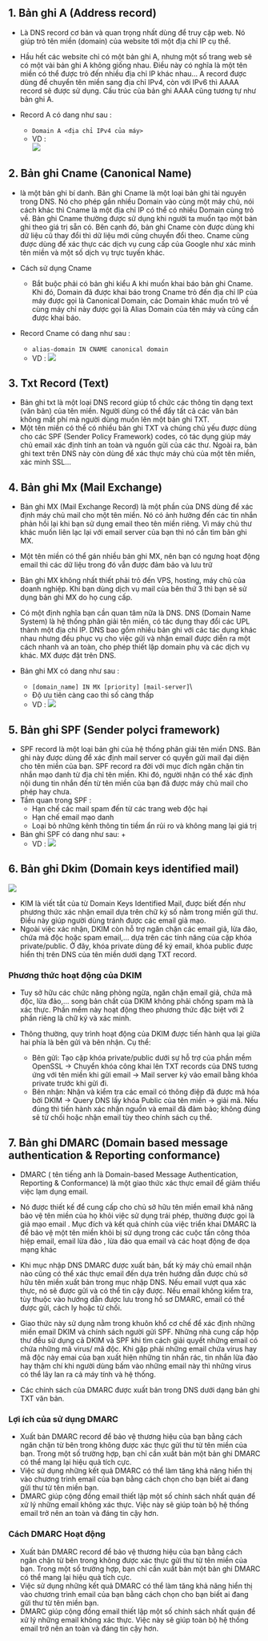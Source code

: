 ## 1. Bản ghi A (Address record)
- Là DNS record cơ bản và quan trọng nhất dùng để truy cập web. Nó giúp trỏ tên miền (domain) của website tới một địa chỉ IP cụ thể.

- Hầu hết các website chỉ có một bản ghi A, nhưng một số trang web sẽ có một vài bản ghi A không giống nhau. Điều này có nghĩa là một tên miền có thể được trỏ đến nhiều địa chỉ IP khác nhau… A record được dùng để chuyển tên miền sang địa chỉ IPv4, còn với IPv6 thì AAAA record sẽ được sử dụng. Cấu trúc của bản ghi AAAA cũng tương tự như bản ghi A.

- Record A có dang như sau :
    + `Domain A <địa chỉ IPv4 của máy>`
    + VD :  
            <img src="img/banghiA.png">

## 2. Bản ghi Cname (Canonical Name)
- là một bản ghi bí danh. Bản ghi Cname là một loại bản ghi tài nguyên trong DNS. Nó cho phép gắn nhiều Domain vào cùng một máy chủ, nói cách khác thì Cname là một địa chỉ IP có thể có nhiều Domain cùng trỏ về. Bản ghi Cname thường được sử dụng khi người ta muốn tạo một bản ghi theo giá trị sẵn có. Bên cạnh đó, bản ghi Cname còn được dùng khi dữ liệu cũ thay đổi thì dữ liệu mới cũng chuyển đổi theo. Cname cũng được dùng để xác thực các dịch vụ cung cấp của Google như xác minh tên miền và một số dịch vụ trực tuyến khác.

- Cách sử dụng Cname
    + Bắt buộc phải có bản ghi kiểu A khi muốn khai báo bản ghi Cname. Khi đó, Domain đã được khai báo trong Cname trỏ đến địa chỉ IP của máy được gọi là Canonical Domain, các Domain khác muốn trỏ về cùng máy chỉ này được gọi là Alias Domain của tên máy và cũng cần được khai báo.

- Record Cname có dang như sau :
    + `alias-domain IN CNAME canonical domain`
    + VD :
        <img src="img/banghicname.png">
    


## 3. Txt Record (Text)

- Bản ghi txt là một loại DNS record giúp tổ chức các thông tin dạng text (văn bản) của tên miền. Người dùng có thể đẩy tất cả các văn bản không mất phí mà người dùng muốn lên một bản ghi TXT.
- Một tên miền có thể có nhiều bản ghi TXT và chúng chủ yếu được dùng cho các SPF (Sender Policy Framework) codes, có tác dụng giúp máy chủ email xác định tính an toàn và nguồn gửi của các thư. Ngoài ra, bản ghi text trên DNS này còn dùng để xác thực máy chủ của một tên miền, xác minh SSL...

## 4. Bản ghi Mx (Mail Exchange)
- Bản ghi MX (Mail Exchange Record) là một phần của DNS dùng để xác định máy chủ mail cho một tên miền. Nó có ảnh hưởng đến các tin nhắn phản hồi lại khi bạn sử dụng email theo tên miền riêng. Vì máy chủ thư khác muốn liên lạc lại với email server của bạn thì nó cần tìm bản ghi MX. 

- Một tên miền có thể gán nhiều bản ghi MX, nên bạn có ngưng hoạt động email thì các dữ liệu trong đó vẫn được đảm bảo và lưu trữ 

- Bản ghi MX không nhất thiết phải trỏ đến VPS, hosting, máy chủ của doanh nghiệp. Khi bạn dùng dịch vụ mail của bên thứ 3 thì bạn sẽ sử dụng bản ghi MX do họ cung cấp. 

- Có một định nghĩa bạn cần quan tâm nữa là DNS. DNS (Domain Name System) là hệ thống phân giải tên miền, có tác dụng thay đổi các UPL thành một địa chỉ IP. DNS bao gồm nhiều bản ghi với các tác dụng khác nhau nhưng đều phục vụ cho việc gửi và nhận email được diễn ra một cách nhanh và an toàn, cho phép thiết lập domain phụ và các dịch vụ khác. MX được đặt trên DNS.

- Bản ghi MX có dang như sau :
    + `[domain_name] IN MX [priority] [mail-server]`\
    + Độ ưu tiên càng cao thì số càng thấp
    + VD : 
        <img src="img/banghimx.png">

## 5. Bản ghi SPF (Sender polyci framework)
- SPF record là một loại bản ghi của hệ thống phân giải tên miền DNS. Bản ghi này được dùng để xác định mail server có quyền gửi mail đại diện cho tên miền của bạn. SPF record ra đời với mục đích ngăn chặn tin nhắn mạo danh từ địa chỉ tên miền. Khi đó, người nhận có thể xác định nội dung tin nhắn đến từ tên miền của bạn đã được máy chủ mail cho phép hay chưa.
- Tầm quan trong SPF : 
    + Hạn chế các mail spam đến từ các trang web độc hại
    + Hạn chế email mạo danh
    + Loại bỏ những kênh thông tin tiềm ẩn rủi ro và không mang lại giá trị
- Bản ghi SPF có dang như sau:
    + 
    + VD : 
        <img src="img/banghispf.png">

## 6. Bản ghi Dkim (Domain keys identified mail)
<img src="img/dkim1.png">

- KIM là viết tắt của từ Domain Keys Identified Mail, được biết đến như phương thức xác nhận email dựa trên chữ ký số nằm trong miền gửi thư. Điều này giúp người dùng tránh được các email giả mạo. 
- Ngoài việc xác nhận, DKIM còn hỗ trợ ngăn chặn các email giả, lừa đảo, chứa mã độc hoặc spam email,… dựa trên các tính năng của cặp khóa private/public. Ở đây, khóa private dùng để ký email, khóa public được hiển thị trên DNS của tên miền dưới dạng TXT record.

### Phương thức hoạt động của DKIM 
- Tuy sở hữu các chức năng phòng ngừa, ngăn chặn email giả, chứa mã độc, lừa đảo,... song bản chất của DKIM không phải chống spam mà là xác thực. Phần mềm này hoạt động theo phương thức đặc biệt với 2 phần riêng là chữ ký và xác minh. 

- Thông thường, quy trình hoạt động của DKIM được tiến hành qua lại giữa hai phía là bên gửi và bên nhận. Cụ thể: 

    + Bên gửi: Tạo cặp khóa private/public dưới sự hỗ trợ của phần mềm OpenSSL -> Chuyển khóa công khai lên TXT records của DNS tương ứng với tên miền khi gửi email -> Mail server ký vảo email bằng khóa private trước khi gửi đi.
    + Bên nhận: Nhận và kiểm tra các email có thông điệp đã được mã hóa bởi DKIM -> Query DNS lấy khóa Public của tên miền -> giải mã. Nếu đúng thì tiến hành xác nhận nguồn và email đã đảm bảo; không đúng sẽ từ chối hoặc nhận email tùy theo chính sách cụ thể. 


## 7. Bản ghi DMARC (Domain based message authentication & Reporting conformance)
- DMARC ( tên tiếng anh là Domain-based Message Authentication, Reporting & Conformance) là một giao thức xác thực email để giảm thiểu việc lạm dụng email.

- Nó được thiết kế để cung cấp cho chủ sở hữu tên miền email khả năng bảo vệ tên miền của họ khỏi việc sử dụng trái phép, thường được gọi là giả mạo email . Mục đích và kết quả chính của việc triển khai DMARC là để bảo vệ một tên miền khỏi bị sử dụng trong các cuộc tấn công thỏa hiệp email, email lừa đảo , lừa đảo qua email và các hoạt động đe dọa mạng khác

- Khi mục nhập DNS DMARC được xuất bản, bất kỳ máy chủ email nhận nào cũng có thể xác thực email đến dựa trên hướng dẫn được chủ sở hữu tên miền xuất bản trong mục nhập DNS. Nếu email vượt qua xác thực, nó sẽ được gửi và có thể tin cậy được. Nếu email không kiểm tra, tùy thuộc vào hướng dẫn được lưu trong hồ sơ DMARC, email có thể được gửi, cách ly hoặc từ chối.

- Giao thức này sử dụng nằm trong khuôn khổ cơ chế để xác định những miền email DKIM và chính sách người gửi SPF. Những nhà cung cấp hộp thư đều sử dụng cả DKIM và SPF khi tìm cách giải quyết những email có chứa những mã virus/ mã độc. Khi gặp phải những email chứa virus hay mã độc này emai của bạn xuất hiện những tin nhắn rác, tin nhắn lừa đảo hay thậm chí khi người dùng bấm vào những email này thì những virus có thể lây lan ra cả máy tính và hệ thống. 

- Các chính sách của DMARC được xuất bản trong DNS dưới dạng bản ghi TXT văn bản.

### Lợi ích của sử dụng DMARC 
- Xuất bản DMARC record để bảo vệ thương hiệu của bạn bằng cách ngăn chặn từ bên trong không được xác thực gửi thư từ tên miền của bạn. Trong một số trường hợp, bạn chỉ cần xuất bản một bản ghi DMARC có thể mang lại hiệu quả tích cực.
- Việc sử dụng những kết quả DMARC có thể làm tăng khả năng hiển thị vào chương trình email của bạn bằng cách chọn cho bạn biết ai đang gửi thư từ tên miền bạn.
- DMARC giúp cộng đồng email thiết lập một số chính sách nhất quán để xử lý những email không xác thực. Việc này sẽ giúp toàn bộ hệ thống email trở nên an toàn và đáng tin cậy hơn.

### Cách DMARC Hoạt động 
- Xuất bản DMARC record để bảo vệ thương hiệu của bạn bằng cách ngăn chặn từ bên trong không được xác thực gửi thư từ tên miền của bạn. Trong một số trường hợp, bạn chỉ cần xuất bản một bản ghi DMARC có thể mang lại hiệu quả tích cực.
- Việc sử dụng những kết quả DMARC có thể làm tăng khả năng hiển thị vào chương trình email của bạn bằng cách chọn cho bạn biết ai đang gửi thư từ tên miền bạn.
- DMARC giúp cộng đồng email thiết lập một số chính sách nhất quán để xử lý những email không xác thực. Việc này sẽ giúp toàn bộ hệ thống email trở nên an toàn và đáng tin cậy hơn.